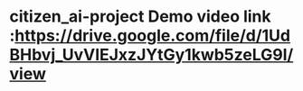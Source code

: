 # citizen_ai-project Demo video link :https://drive.google.com/file/d/1UdBHbvj_UvVIEJxzJYtGy1kwb5zeLG9l/view
